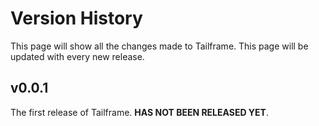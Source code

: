 # Version History

This page will show all the changes made to Tailframe. This page will be updated with every new release.

## v0.0.1

The first release of Tailframe. **HAS NOT BEEN RELEASED YET**.
